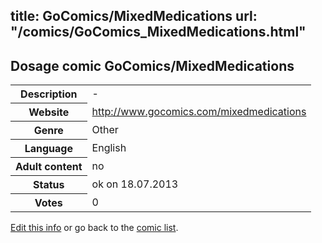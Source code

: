 title: GoComics/MixedMedications
url: "/comics/GoComics_MixedMedications.html"
---
Dosage comic GoComics/MixedMedications
-----------------------------------------

<p id="msg"></p>
<script type="text/javascript">
if (window.location.search === '?edit_info_mail=sent_ok') {
  var elem = document.getElementById("msg");
  elem.innerHTML = 'Edited information sucessfully sent for review, which is usually done daily. Thanks!';
  elem.className = 'ok';
}
</script>
<table class="comicinfo">
<tr>
<th>Description</th><td>-</td>
</tr>
<tr>
<th>Website</th><td><a href="http://www.gocomics.com/mixedmedications">http://www.gocomics.com/mixedmedications</a></td>
</tr>
<tr>
<th>Genre</th><td>Other</td>
</tr>
<tr>
<th>Language</th><td>English</td>
</tr>
<tr>
<th>Adult content</th><td>no</td>
</tr>
<tr>
<th>Status</th><td>ok on 18.07.2013</td>
</tr>
<tr>
<th>Votes</th><td>0</td>
</tr>
</table>

[Edit this info](GoComics_MixedMedications_edit.html) or go back to the [comic list](../comic-index.html).

